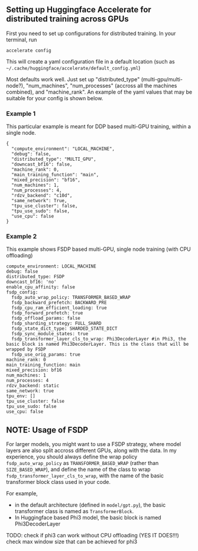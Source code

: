 ## Setting up Huggingface Accelerate for distributed training across GPUs

First you need to set up configurations for distributed training. In your terminal, run

`accelerate config`

This will create a yaml configuration file in a default location (such as `~/.cache/huggingface/accelerate/default_config.yml`)

Most defaults work well. Just set up  "distributed_type" (multi-gpu/multi-node?),  "num_machines",  "num_processes" (accross all the machines combined), and "machine_rank". An example of the yaml values that may be suitable for your config is shown below. 


### Example 1
This particular example is meant for DDP based multi-GPU training, within a single node.

```
{
  "compute_environment": "LOCAL_MACHINE",
  "debug": false,
  "distributed_type": "MULTI_GPU",
  "downcast_bf16": false,
  "machine_rank": 0,
  "main_training_function": "main",
  "mixed_precision": "bf16",
  "num_machines": 1,
  "num_processes": 4,
  "rdzv_backend": "c10d",
  "same_network": True,
  "tpu_use_cluster": false,
  "tpu_use_sudo": false,
  "use_cpu": false
}
```

### Example 2
This example shows FSDP based multi-GPU, single node training (with CPU offloading)

```
compute_environment: LOCAL_MACHINE
debug: false
distributed_type: FSDP
downcast_bf16: 'no'
enable_cpu_affinity: false
fsdp_config:
  fsdp_auto_wrap_policy: TRANSFORMER_BASED_WRAP
  fsdp_backward_prefetch: BACKWARD_PRE
  fsdp_cpu_ram_efficient_loading: true
  fsdp_forward_prefetch: true
  fsdp_offload_params: false
  fsdp_sharding_strategy: FULL_SHARD
  fsdp_state_dict_type: SHARDED_STATE_DICT
  fsdp_sync_module_states: true
  fsdp_transformer_layer_cls_to_wrap: Phi3DecoderLayer #in Phi3, the basic block is named Phi3DecoderLayer. This is the class that will be wrapped by FSDP
  fsdp_use_orig_params: true
machine_rank: 0
main_training_function: main
mixed_precision: bf16
num_machines: 1
num_processes: 4
rdzv_backend: static
same_network: true
tpu_env: []
tpu_use_cluster: false
tpu_use_sudo: false
use_cpu: false
```


## NOTE: Usage of FSDP
For larger models, you might want to use a FSDP strategy, where model layers are also split accross different GPUs, along with the data. In my experience, you should always define the wrap policy `fsdp_auto_wrap_policy` as `TRANSFORMER_BASED_WRAP` (rather than `SIZE_BASED_WRAP`),  and define the name of the class to wrap `fsdp_transformer_layer_cls_to_wrap`, with the name of the basic transformer block class used in your code. 

For example, 
- in the default architecture (defined in `model/gpt.py`), the basic transformer class is named as `TransformerBlock`. 
- In Huggingface based Phi3 model, the basic block is named Phi3DecoderLayer


TODO:
check if phi3 can work without CPU offloading (YES IT DOES!!!)
check max window size that can be achieved for phi3